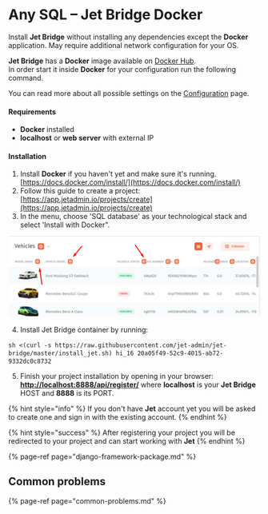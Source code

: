 # Any SQL – Jet Bridge Docker

Install **Jet Bridge** without installing any dependencies except the **Docker** application. May require additional network configuration for your OS.

**Jet Bridge** has a **Docker** image available on [Docker Hub](https://cloud.docker.com/u/jetadmin/repository/docker/jetadmin/jetbridge).  
In order start it inside **Docker** for your configuration run the following command.

You can read more about all possible settings on the [Configuration]() page.

#### Requirements

* **Docker** installed
* **localhost** or **web server** with external IP

#### Installation

1. Install **Docker** if you haven't yet and make sure it's running. [https://docs.docker.com/install/](https://docs.docker.com/install/)
2. Follow this guide to create a project: [https://app.jetadmin.io/projects/create](https://app.jetadmin.io/projects/create)
3. In the menu, choose 'SQL database' as your technological stack and select 'Install with Docker".                                                                                                                                                         

![](../../.gitbook/assets/image%20%28175%29.png)

4. Install Jet Bridge container by running:

```text
sh <(curl -s https://raw.githubusercontent.com/jet-admin/jet-bridge/master/install_jet.sh) hi_16 20a05f49-52c9-4015-ab72-9332dc0c8732
```

5. Finish your project installation by opening in your browser: [**http://localhost:8888/api/register/**](http://localhost:8888/api/register/) where **localhost** is your **Jet Bridge** HOST and **8888** is its PORT. 

{% hint style="info" %}
If you don't have **Jet** account yet you will be asked to create one and sign in with the existing account.
{% endhint %}

{% hint style="success" %}
After registering your project you will be redirected to your project and can start working with **Jet**
{% endhint %}

{% page-ref page="django-framework-package.md" %}

## Common problems

{% page-ref page="common-problems.md" %}

